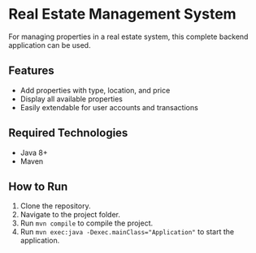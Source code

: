 # Real Estate Management System

For managing properties in a real estate system, this complete backend application can be used.

## Features
- Add properties with type, location, and price
- Display all available properties
- Easily extendable for user accounts and transactions

## Required Technologies
- Java 8+
- Maven

## How to Run
1. Clone the repository.
2. Navigate to the project folder.
3. Run `mvn compile` to compile the project.
4. Run `mvn exec:java -Dexec.mainClass="Application"` to start the application.
